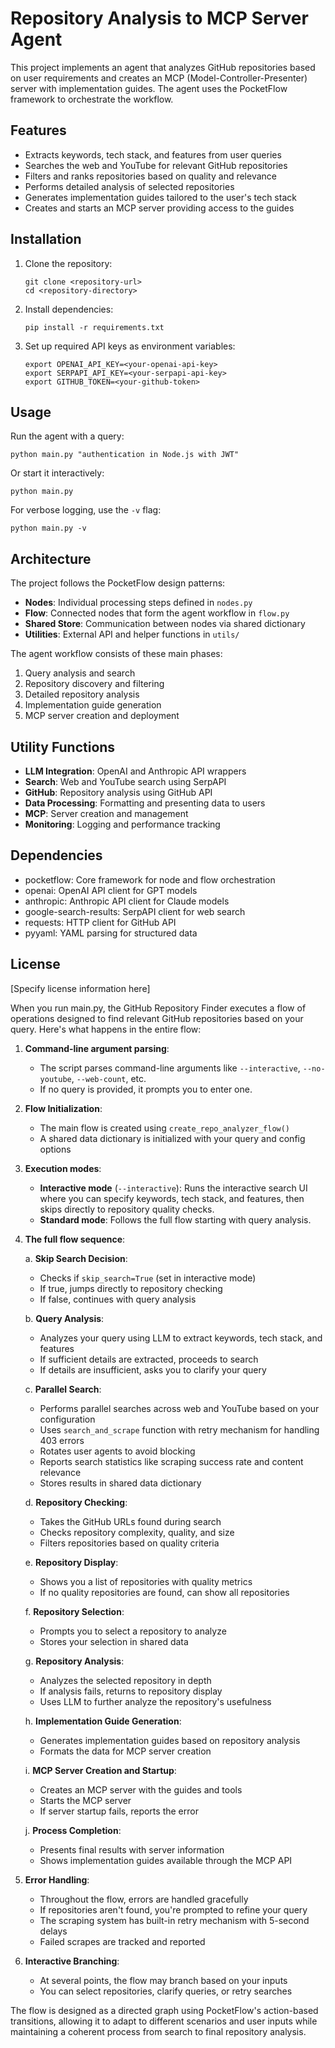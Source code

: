# Repository Analysis to MCP Server Agent

This project implements an agent that analyzes GitHub repositories based on user requirements and creates an MCP (Model-Controller-Presenter) server with implementation guides. The agent uses the PocketFlow framework to orchestrate the workflow.

## Features

- Extracts keywords, tech stack, and features from user queries
- Searches the web and YouTube for relevant GitHub repositories
- Filters and ranks repositories based on quality and relevance
- Performs detailed analysis of selected repositories
- Generates implementation guides tailored to the user's tech stack
- Creates and starts an MCP server providing access to the guides

## Installation

1. Clone the repository:
   ```
   git clone <repository-url>
   cd <repository-directory>
   ```

2. Install dependencies:
   ```
   pip install -r requirements.txt
   ```

3. Set up required API keys as environment variables:
   ```
   export OPENAI_API_KEY=<your-openai-api-key>
   export SERPAPI_API_KEY=<your-serpapi-api-key>
   export GITHUB_TOKEN=<your-github-token>
   ```

## Usage

Run the agent with a query:

```
python main.py "authentication in Node.js with JWT"
```

Or start it interactively:

```
python main.py
```

For verbose logging, use the `-v` flag:

```
python main.py -v
```

## Architecture

The project follows the PocketFlow design patterns:

- **Nodes**: Individual processing steps defined in `nodes.py`
- **Flow**: Connected nodes that form the agent workflow in `flow.py`
- **Shared Store**: Communication between nodes via shared dictionary
- **Utilities**: External API and helper functions in `utils/`

The agent workflow consists of these main phases:
1. Query analysis and search
2. Repository discovery and filtering
3. Detailed repository analysis
4. Implementation guide generation
5. MCP server creation and deployment

## Utility Functions

- **LLM Integration**: OpenAI and Anthropic API wrappers
- **Search**: Web and YouTube search using SerpAPI
- **GitHub**: Repository analysis using GitHub API
- **Data Processing**: Formatting and presenting data to users
- **MCP**: Server creation and management
- **Monitoring**: Logging and performance tracking

## Dependencies

- pocketflow: Core framework for node and flow orchestration
- openai: OpenAI API client for GPT models
- anthropic: Anthropic API client for Claude models
- google-search-results: SerpAPI client for web search
- requests: HTTP client for GitHub API
- pyyaml: YAML parsing for structured data

## License

[Specify license information here] 

When you run main.py, the GitHub Repository Finder executes a flow of operations designed to find relevant GitHub repositories based on your query. Here's what happens in the entire flow:

1. **Command-line argument parsing**:
   - The script parses command-line arguments like `--interactive`, `--no-youtube`, `--web-count`, etc.
   - If no query is provided, it prompts you to enter one.

2. **Flow Initialization**:
   - The main flow is created using `create_repo_analyzer_flow()`
   - A shared data dictionary is initialized with your query and config options

3. **Execution modes**:
   - **Interactive mode** (`--interactive`): Runs the interactive search UI where you can specify keywords, tech stack, and features, then skips directly to repository quality checks.
   - **Standard mode**: Follows the full flow starting with query analysis.

4. **The full flow sequence**:

   a. **Skip Search Decision**:
      - Checks if `skip_search=True` (set in interactive mode)
      - If true, jumps directly to repository checking
      - If false, continues with query analysis

   b. **Query Analysis**:
      - Analyzes your query using LLM to extract keywords, tech stack, and features
      - If sufficient details are extracted, proceeds to search
      - If details are insufficient, asks you to clarify your query

   c. **Parallel Search**:
      - Performs parallel searches across web and YouTube based on your configuration
      - Uses `search_and_scrape` function with retry mechanism for handling 403 errors
      - Rotates user agents to avoid blocking
      - Reports search statistics like scraping success rate and content relevance
      - Stores results in shared data dictionary

   d. **Repository Checking**:
      - Takes the GitHub URLs found during search
      - Checks repository complexity, quality, and size
      - Filters repositories based on quality criteria

   e. **Repository Display**:
      - Shows you a list of repositories with quality metrics
      - If no quality repositories are found, can show all repositories

   f. **Repository Selection**:
      - Prompts you to select a repository to analyze
      - Stores your selection in shared data

   g. **Repository Analysis**:
      - Analyzes the selected repository in depth
      - If analysis fails, returns to repository display
      - Uses LLM to further analyze the repository's usefulness

   h. **Implementation Guide Generation**:
      - Generates implementation guides based on repository analysis
      - Formats the data for MCP server creation

   i. **MCP Server Creation and Startup**:
      - Creates an MCP server with the guides and tools
      - Starts the MCP server
      - If server startup fails, reports the error

   j. **Process Completion**:
      - Presents final results with server information
      - Shows implementation guides available through the MCP API

5. **Error Handling**:
   - Throughout the flow, errors are handled gracefully
   - If repositories aren't found, you're prompted to refine your query
   - The scraping system has built-in retry mechanism with 5-second delays
   - Failed scrapes are tracked and reported

6. **Interactive Branching**:
   - At several points, the flow may branch based on your inputs
   - You can select repositories, clarify queries, or retry searches

The flow is designed as a directed graph using PocketFlow's action-based transitions, allowing it to adapt to different scenarios and user inputs while maintaining a coherent process from search to final repository analysis.
